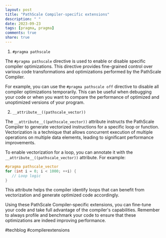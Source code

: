 ```yaml
---
layout: post
title: "PathScale Compiler-specific extensions"
description: " "
date: 2023-09-23
tags: [pragma, pragma]
comments: true
share: true
---
```


1. ```#pragma pathscale```

The ```#pragma pathscale``` directive is used to enable or disable specific compiler optimizations. This directive provides fine-grained control over various code transformations and optimizations performed by the PathScale Compiler.

For example, you can use the ```#pragma pathscale off``` directive to disable all compiler optimizations temporarily. This can be useful when debugging your code or when you want to compare the performance of optimized and unoptimized versions of your program.

2. ```__attribute__((pathscale_vector))```

The ```__attribute__((pathscale_vector))``` attribute instructs the PathScale Compiler to generate vectorized instructions for a specific loop or function. Vectorization is a technique that allows concurrent execution of multiple operations on multiple data elements, leading to significant performance improvements.

To enable vectorization for a loop, you can annotate it with the ```__attribute__((pathscale_vector))``` attribute. For example:

```C++
#pragma pathscale_vector
for (int i = 0; i < 1000; ++i) {
   // Loop logic
}
```

This attribute helps the compiler identify loops that can benefit from vectorization and generate optimized code accordingly.

Using these PathScale Compiler-specific extensions, you can fine-tune your code and take full advantage of the compiler's capabilities. Remember to always profile and benchmark your code to ensure that these optimizations are indeed improving performance.

#techblog #compilerextensions